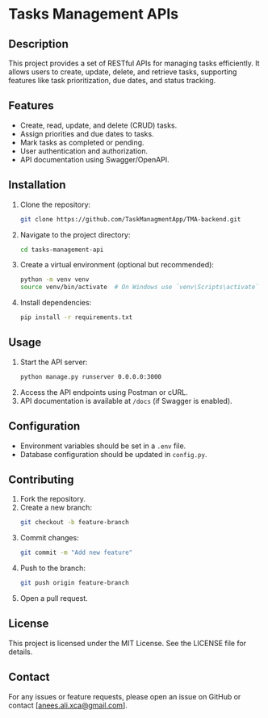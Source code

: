 # Tasks Management APIs

## Description
This project provides a set of RESTful APIs for managing tasks efficiently. It allows users to create, update, delete, and retrieve tasks, supporting features like task prioritization, due dates, and status tracking.

## Features
- Create, read, update, and delete (CRUD) tasks.
- Assign priorities and due dates to tasks.
- Mark tasks as completed or pending.
- User authentication and authorization.
- API documentation using Swagger/OpenAPI.

## Installation
1. Clone the repository:
   ```sh
   git clone https://github.com/TaskManagmentApp/TMA-backend.git
   ```
2. Navigate to the project directory:
   ```sh
   cd tasks-management-api
   ```
3. Create a virtual environment (optional but recommended):
   ```sh
   python -m venv venv
   source venv/bin/activate  # On Windows use `venv\Scripts\activate`
   ```
4. Install dependencies:
   ```sh
   pip install -r requirements.txt
   ```

## Usage
1. Start the API server:
   ```sh
   python manage.py runserver 0.0.0.0:3000
   ```
2. Access the API endpoints using Postman or cURL.
3. API documentation is available at `/docs` (if Swagger is enabled).

## Configuration
- Environment variables should be set in a `.env` file.
- Database configuration should be updated in `config.py`.

## Contributing
1. Fork the repository.
2. Create a new branch:
   ```sh
   git checkout -b feature-branch
   ```
3. Commit changes:
   ```sh
   git commit -m "Add new feature"
   ```
4. Push to the branch:
   ```sh
   git push origin feature-branch
   ```
5. Open a pull request.

## License
This project is licensed under the MIT License. See the LICENSE file for details.

## Contact
For any issues or feature requests, please open an issue on GitHub or contact [anees.ali.xca@gmail.com].

